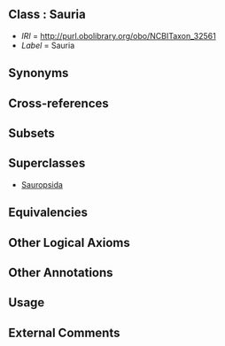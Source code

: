 
## Class : Sauria

 * *IRI* = http://purl.obolibrary.org/obo/NCBITaxon_32561
 * *Label* = Sauria

## Synonyms


## Cross-references


## Subsets


## Superclasses

 * [Sauropsida](../../NCBITaxon/57/NCBITaxon_8457.md)

## Equivalencies


## Other Logical Axioms


## Other Annotations


## Usage


## External Comments

